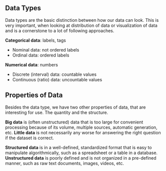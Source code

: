 ## Data Types
Data types are the basic distinction between how our data can look. This is very important, when looking at distribution of data or visualization of data and is a cornerstone to a lot of following approaches. 

**Categorical data**: labels, tags
- Nominal data: not ordered labels
- Ordinal data: ordered labels

**Numerical data**: numbers
- Discrete (interval) data: countable values 
- Continuous (ratio) data: uncountable values
## Properties of Data
Besides the data type, we have two other properties of data, that are interesting for use. The quantity and the structure. 

**Big data** is (often unstructured) data that is too large for convenient processing because of its volume, multiple sources, automatic generation, etc.
**Little data** is not necessarily any worse for answering the right question if the dataset is correct.

**Structured data** is in a well-defined, standardized format that is easy to manipulate algorithmically, such as a spreadsheet or a table in a database.
**Unstructured data** is poorly defined and is not organized in a pre-defined manner, such as raw text documents, images, videos, etc.

